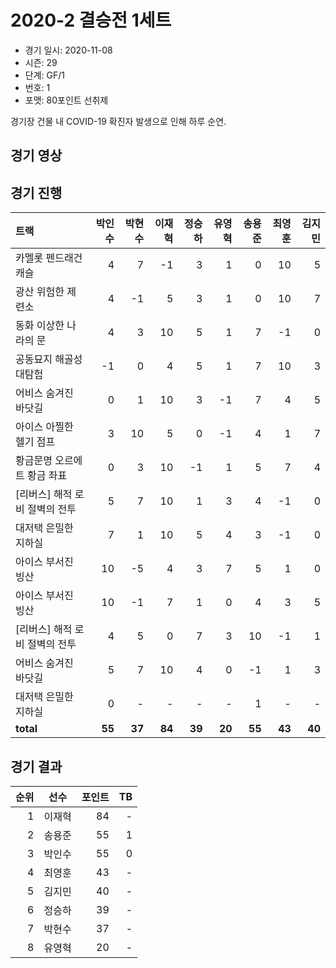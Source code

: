 # 2020-2 결승전 1세트

- 경기 일시: 2020-11-08
- 시즌: 29
- 단계: GF/1
- 번호: 1
- 포맷: 80포인트 선취제



경기장 건물 내 COVID-19 확진자 발생으로 인해 하루 순연.

## 경기 영상
## 경기 진행

| 트랙 | 박인수 | 박현수 | 이재혁 | 정승하 | 유영혁 | 송용준 | 최영훈 | 김지민 |
|:---|---:|---:|---:|---:|---:|---:|---:|---:|
| 카멜롯 펜드래건 캐슬 | 4 | 7 | -1 | 3 | 1 | 0 | 10 | 5 |
| 광산 위험한 제련소 | 4 | -1 | 5 | 3 | 1 | 0 | 10 | 7 |
| 동화 이상한 나라의 문 | 4 | 3 | 10 | 5 | 1 | 7 | -1 | 0 |
| 공동묘지 해골성 대탐험 | -1 | 0 | 4 | 5 | 1 | 7 | 10 | 3 |
| 어비스 숨겨진 바닷길 | 0 | 1 | 10 | 3 | -1 | 7 | 4 | 5 |
| 아이스 아찔한 헬기 점프 | 3 | 10 | 5 | 0 | -1 | 4 | 1 | 7 |
| 황금문명 오르에트 황금 좌표 | 0 | 3 | 10 | -1 | 1 | 5 | 7 | 4 |
| [리버스] 해적 로비 절벽의 전투 | 5 | 7 | 10 | 1 | 3 | 4 | -1 | 0 |
| 대저택 은밀한 지하실 | 7 | 1 | 10 | 5 | 4 | 3 | -1 | 0 |
| 아이스 부서진 빙산 | 10 | -5 | 4 | 3 | 7 | 5 | 1 | 0 |
| 아이스 부서진 빙산 | 10 | -1 | 7 | 1 | 0 | 4 | 3 | 5 |
| [리버스] 해적 로비 절벽의 전투 | 4 | 5 | 0 | 7 | 3 | 10 | -1 | 1 |
| 어비스 숨겨진 바닷길 | 5 | 7 | 10 | 4 | 0 | -1 | 1 | 3 |
| 대저택 은밀한 지하실 | 0 | - | - | - | - | 1 | - | - |
| __total__ | __55__ | __37__ | __84__ | __39__ | __20__ | __55__ | __43__ | __40__ |




## 경기 결과

| 순위 | 선수 | 포인트 | TB |
|---:|:---:|---:|---:|
| 1 | 이재혁 | 84 | - |
| 2 | 송용준 | 55 | 1 |
| 3 | 박인수 | 55 | 0 |
| 4 | 최영훈 | 43 | - |
| 5 | 김지민 | 40 | - |
| 6 | 정승하 | 39 | - |
| 7 | 박현수 | 37 | - |
| 8 | 유영혁 | 20 | - |

